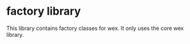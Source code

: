 # factory library

This library contains factory classes for wex.
It only uses the core wex library.
